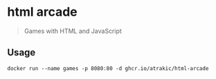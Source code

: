# html arcade

> Games with HTML and JavaScript


## Usage

```
docker run --name games -p 8080:80 -d ghcr.io/atrakic/html-arcade 
```
